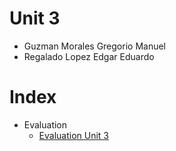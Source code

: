 # Unit 3

* Guzman Morales Gregorio Manuel
* Regalado Lopez Edgar Eduardo

# Index

* Evaluation
    * [Evaluation Unit 3](https://github.com/gregorio1297/DatosMasivos/tree/Unit3/Evaluation)